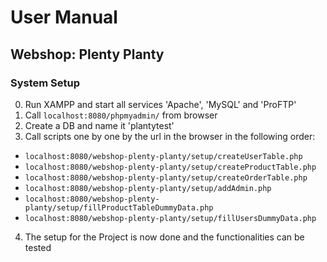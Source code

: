 # User Manual
## Webshop: Plenty Planty

### System Setup

0. Run XAMPP and start all services 'Apache', 'MySQL' and 'ProFTP'
1. Call `localhost:8080/phpmyadmin/` from browser 
2. Create a DB and name it 'plantytest'
3. Call scripts one by one by the url in the browser in the following order: 
- `localhost:8080/webshop-plenty-planty/setup/createUserTable.php`
- `localhost:8080/webshop-plenty-planty/setup/createProductTable.php`
- `localhost:8080/webshop-plenty-planty/setup/createOrderTable.php`
- `localhost:8080/webshop-plenty-planty/setup/addAdmin.php`
- `localhost:8080/webshop-plenty-planty/setup/fillProductTableDummyData.php`
- `localhost:8080/webshop-plenty-planty/setup/fillUsersDummyData.php`
4. The setup for the Project is now done and the functionalities can be tested